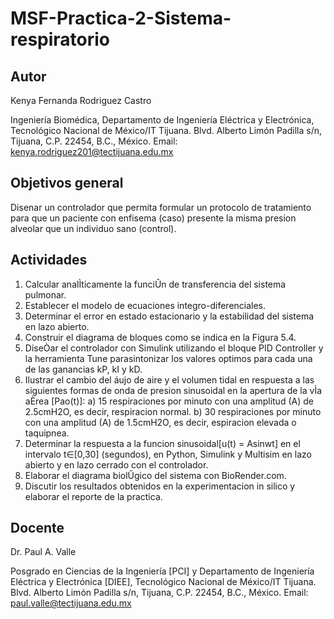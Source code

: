 # MSF-Practica-2-Sistema-respiratorio
## Autor
Kenya Fernanda Rodriguez Castro 

Ingeniería Biomédica, Departamento de Ingeniería Eléctrica y Electrónica, Tecnológico Nacional de México/IT Tijuana. Blvd. Alberto Limón Padilla s/n, Tijuana, C.P. 22454, B.C., México. Email: kenya.rodriguez201@tectijuana.edu.mx

## Objetivos general
Disenar un controlador que permita formular un protocolo de tratamiento para que un paciente con enfisema (caso) presente la misma presion alveolar que un individuo sano (control).

## Actividades
1. Calcular analÌticamente la funciÛn de transferencia del sistema pulmonar.
2. Establecer el modelo de ecuaciones integro-diferenciales.
3. Determinar el error en estado estacionario y la estabilidad del sistema en lazo abierto.
4. Construir el diagrama de bloques como se indica en la Figura 5.4.
5. DiseÒar el controlador con Simulink utilizando el bloque
PID Controller y la herramienta Tune parasintonizar los valores optimos para cada una de las ganancias kP, kI y kD.
6. Ilustrar el cambio del áujo de aire y el volumen tidal en respuesta a las siguientes formas de onda
de presion sinusoidal en la apertura de la vÌa aÈrea [Pao(t)]:
  a) 15 respiraciones por minuto con una amplitud (A) de 2.5cmH2O, es decir, respiracion normal.
  b) 30 respiraciones por minuto con una amplitud (A) de 1.5cmH2O, es decir, espiracion elevada o taquipnea.
7. Determinar la respuesta a la funcion sinusoidal[u(t) = Asinwt] en el intervalo t∈[0,30] (segundos), en Python, Simulink y Multisim en lazo abierto y en lazo cerrado con el controlador.
8. Elaborar el diagrama biolÛgico del sistema con BioRender.com.
9. Discutir los resultados obtenidos en la experimentacion in silico y elaborar el reporte de la practica.


## Docente
Dr. Paul A. Valle

Posgrado en Ciencias de la Ingeniería [PCI] y Departamento de Ingeniería Eléctrica y Electrónica [DIEE], Tecnológico Nacional de México/IT Tijuana. Blvd. Alberto Limón Padilla s/n, Tijuana, C.P. 22454, B.C., México. Email: paul.valle@tectijuana.edu.mx
